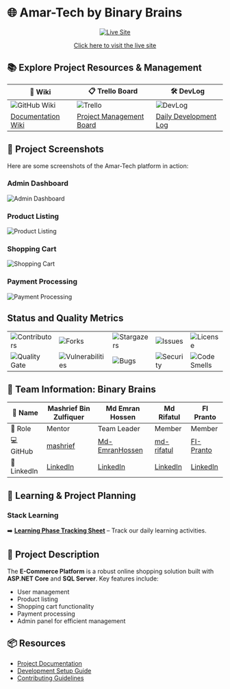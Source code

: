 # 🌐 Amar-Tech by Binary Brains
<p align="center">
  <a href="https://amartech.bsite.net/">
    <img src="https://img.shields.io/badge/Live_Site-Visit_Now-brightgreen?style=for-the-badge&logo=internet-explorer" alt="Live Site" />
  </a>
</p>
<p align="center">
  <a href="https://amartech.bsite.net/">Click here to visit the live site</a>
</p>



## 📚 Explore Project Resources & Management

<div align="center">

| 📘 Wiki | 📋 Trello Board | 🛠️ DevLog |
|--------|-----------------|-----------|
| ![GitHub Wiki](https://img.shields.io/badge/BinaryBrains-Wiki-007ACC?logo=github&logoColor=white&style=for-the-badge) | ![Trello](https://img.shields.io/badge/Trello-Board-0079BF?logo=trello&logoColor=white&style=for-the-badge) | ![DevLog](https://img.shields.io/badge/DevLog-Updates-FFD700?logo=github&logoColor=white&style=for-the-badge) |
| [Documentation Wiki](https://github.com/Learnathon-By-Geeky-Solutions/binary-brains/wiki) | [Project Management Board](https://trello.com/b/your-board-id) | [Daily Development Log](https://github.com/Learnathon-By-Geeky-Solutions/binary-brains/tree/main/DevLog) |

</div>

## 📸 Project Screenshots

Here are some screenshots of the Amar-Tech platform in action:

### Admin Dashboard
![Admin Dashboard](screenshots/admin_dashboard.png)

### Product Listing
![Product Listing](screenshots/product_listing.png)

### Shopping Cart
![Shopping Cart](screenshots/shopping_cart.png)

### Payment Processing
![Payment Processing](screenshots/payment_processing.png)


## Status and Quality Metrics

<div align="center">
  <table>
    <tr>
      <td><img src="https://img.shields.io/github/contributors/Learnathon-By-Geeky-Solutions/binary-brains.svg?style=for-the-badge&color=4C8BF5" alt="Contributors" /></td>
      <td><img src="https://img.shields.io/github/forks/Learnathon-By-Geeky-Solutions/binary-brains.svg?style=for-the-badge&color=4C8BF5" alt="Forks" /></td>
      <td><img src="https://img.shields.io/github/stars/Learnathon-By-Geeky-Solutions/binary-brains.svg?style=for-the-badge&color=4C8BF5" alt="Stargazers" /></td>
      <td><img src="https://img.shields.io/github/issues/Learnathon-By-Geeky-Solutions/binary-brains.svg?style=for-the-badge&color=FF6F61" alt="Issues" /></td>
      <td><img src="https://img.shields.io/github/license/Learnathon-By-Geeky-Solutions/binary-brains.svg?style=for-the-badge&color=28A745" alt="License" /></td>
    </tr>
    <tr>
      <td><img src="https://sonarcloud.io/api/project_badges/measure?project=Learnathon-By-Geeky-Solutions_binary-brains&metric=alert_status&style=for-the-badge&color=4C8BF5" alt="Quality Gate" /></td>
      <td><img src="https://sonarcloud.io/api/project_badges/measure?project=Learnathon-By-Geeky-Solutions_binary-brains&metric=vulnerabilities&style=for-the-badge&color=FF6F61" alt="Vulnerabilities" /></td>
      <td><img src="https://sonarcloud.io/api/project_badges/measure?project=Learnathon-By-Geeky-Solutions_binary-brains&metric=bugs&style=for-the-badge&color=FF6F61" alt="Bugs" /></td>
      <td><img src="https://sonarcloud.io/api/project_badges/measure?project=Learnathon-By-Geeky-Solutions_binary-brains&metric=security_rating&style=for-the-badge&color=28A745" alt="Security" /></td>
      <td><img src="https://sonarcloud.io/api/project_badges/measure?project=Learnathon-By-Geeky-Solutions_binary-brains&metric=code_smells&style=for-the-badge&color=FFA500" alt="Code Smells" /></td>
    </tr>
  </table>
</div>

## 🤝 Team Information: Binary Brains

<div align="center">

| 👤 Name | Mashrief Bin Zulfiquer | Md Emran Hossen | Md Rifatul | FI Pranto |
|--------|--------------------------|------------------|-------------|------------|
| 🎯 Role |  Mentor |  Team Leader |  Member |  Member |
| 💻 GitHub | [mashrief](https://github.com/mashrief) | [Md-EmranHossen](https://github.com/Md-EmranHossen) | [md-rifatul](https://github.com/md-rifatul) | [FI-Pranto](https://github.com/FI-Pranto) |
| 🔗 LinkedIn | [LinkedIn](https://linkedin.com/in/mashrief) | [LinkedIn](https://linkedin.com/in/md-emranhossen) | [LinkedIn](https://linkedin.com/in/md-rifatul) | [LinkedIn](https://linkedin.com/in/fi-pranto) |

</div>



## 📅 Learning & Project Planning

### Stack Learning
➡️ **[Learning Phase Tracking Sheet](https://docs.google.com/spreadsheets/d/1O1THgzEOz3rn8fNiuz1fPZaR_eUYecXm_UKkXdEvVFY/edit?usp=sharing)** – Track our daily learning activities.

## 📄 Project Description
The **E-Commerce Platform** is a robust online shopping solution built with **ASP.NET Core** and **SQL Server**. Key features include:
- User management
- Product listing
- Shopping cart functionality
- Payment processing
- Admin panel for efficient management

## 📦 Resources
- [Project Documentation](docs/)
- [Development Setup Guide](docs/setup.md)
- [Contributing Guidelines](CONTRIBUTING.md)
